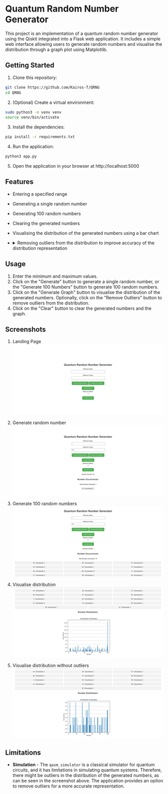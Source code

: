# Quantum Random Number Generator

This project is an implementation of a quantum random number generator using the Qiskit integrated into a Flask web application. It includes a simple web interface allowing users to generate random numbers and visualise the distribution through a graph plot using Matplotlib.

## Getting Started

1. Clone this repository:

```bash
git clone https://github.com/Kairos-T/QRNG
cd QRNG
```

2. (Optional) Create a virtual environment:

```bash
sudo python3 -m venv venv
source venv/bin/activate
```

3. Install the dependencies:

```bash
pip install -r requirements.txt
```

4. Run the application:

```bash
python3 app.py
```

5. Open the application in your browser at http://localhost:5000

## Features

- Entering a specified range
- Generating a single random number
- Generating 100 random numbers
- Clearing the generated numbers
- Visualising the distribution of the generated numbers using a bar chart
- <details> 
    <summary>Removing outliers from the distribution to improve accuracy of the distribution representation</summary>

  - This application uses the Z-score method to remove outliers. Outliers here are defined as numbers that are more than 3 standard deviations away from the mean.
  - Mathematically, the Z-score of a data point \(x\) in a dataset is calculated using the formula:

    $$ z = \frac{x - \mu}{\sigma} $$

    where:
    - \( Z \) is the Z-score,
    - \( x \) is the data point,
    - \( \mu \) is the mean of the dataset, and
    - \( \sigma \) is the standard deviation of the dataset.

  - Data points with \( |Z| \) greater than the specified threshold (in this case, 3) are considered outliers and are excluded from the dataset before generating the visualization.

  </details>

## Usage

1. Enter the minimum and maximum values.
2. Click on the "Generate" button to generate a single random number, or the "Generate 100 Numbers" button to generate 100 random numbers.
3. Click on the "Generate Graph" button to visualise the distribution of the generated numbers. Optionally, click on the "Remove Outliers" button to remove outliers from the distribution.
4. Click on the "Clear" button to clear the generated numbers and the graph.

## Screenshots

1. Landing Page
   ![Landing Page](screenshots/QRNG.png)

2. Generate random number
   ![Generate random number](screenshots/Gen.png)

3. Generate 100 random numbers
   ![Generate 100 random numbers](screenshots/Gen100.png)

4. Visualise distribution
   ![Visualise distribution](screenshots/Plt.png)

5. Visualise distribution without outliers
   ![Visualise distribution without outliers](screenshots/Plt_Outlier.png)

## Limitations

- **Simulation** - The `qasm_simulator` is a classical simulator for quantum circuits, and it has limitations in simulating quantum systems. Therefore, there might be outliers in the distribution of the generated numbers, as can be seen in the screenshot above. The application provides an option to remove outliers for a more accurate representation.
